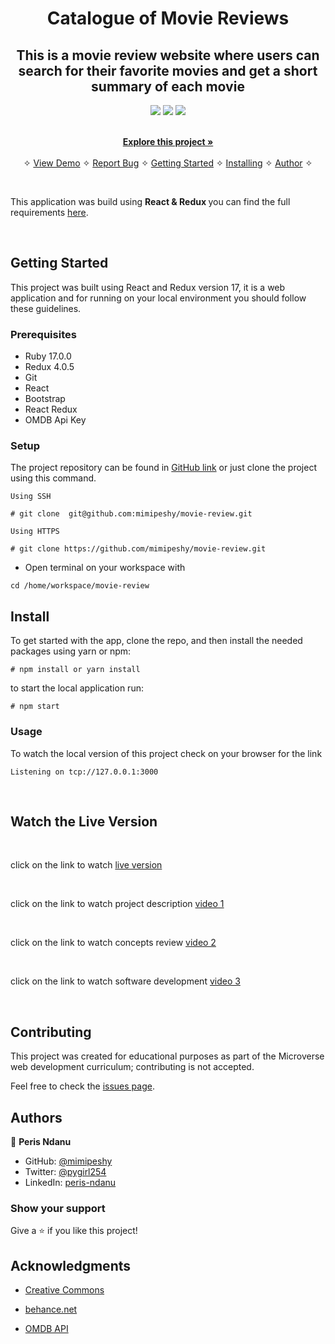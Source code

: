 <p align="center">
    <h1 align="center"> Catalogue of Movie Reviews  </h1>    
</p>

<p align="center">
    <h2 align="center"> This is a movie review website where users can search for their favorite movies and get a short summary of each movie</h2>    
</p>


<p align="center">
    <a href="https://img.shields.io/badge/Microverse-blueviolet" alt="Contributors">
        <img src="https://img.shields.io/badge/Microverse-blueviolet" /></a>
    <a href="https://www.w3schools.com/js/js_es6.asp" alt="JavaScript">
        <img src="https://img.shields.io/badge/JavaScript-6.0.0-yellowgreen" /></a>
    <a href="https://webpack.js.org/" alt="Webpack">
        <img src="https://img.shields.io/badge/Webpack%204-4.0.0-lightgrey" /></a>      
   
</p>

  <p align="center">    
    <br />
    <a href="https://github.com/mimipeshy/movie-review.git"><strong>Explore this project »</strong></a>
    <br />
    <br />&#10023;
    <a href="">View Demo</a>   &#10023;  
    <a href="https://github.com/mimipeshy/movie-review/issues">Report Bug</a>    &#10023;
    <a href="#Getting-Started">Getting Started</a> &#10023; <a href="#Install">Installing</a> &#10023;
   <a href="#Authors">Author</a> &#10023;
    
  </p>

<br/>


This application was build using <b> React & Redux </b> you can find the full requirements   <a href="https://www.notion.so/Catalogue-of-Dog-Clothes-8bf1512b8ab34fa28848beb8ab698a32" alt="Requirements">here</a>. 


<br/>

## Getting Started

This project was built using React and Redux version 17, it is a web application and for running on your local environment you should follow these guidelines.


### Prerequisites

- Ruby 17.0.0
- Redux 4.0.5
- Git
- React 
- Bootstrap 
- React Redux
- OMDB Api Key

### Setup

The project repository can be found in [GitHub link](git@github.com:mimipeshy/movie-review.git) or just clone the project using this command. 



```
Using SSH 

# git clone  git@github.com:mimipeshy/movie-review.git

Using HTTPS

# git clone https://github.com/mimipeshy/movie-review.git

```

+ Open terminal on your workspace with

```
cd /home/workspace/movie-review
```


## Install


To get started with the app, clone the repo, and then install the needed packages using yarn or npm:

```
# npm install or yarn install
```

to start the local application run:

```
# npm start
```


### Usage

To watch the local version of this project check on your browser for the link 

```
Listening on tcp://127.0.0.1:3000
```

<br/>

## Watch the Live Version

<br/>

click on the link to watch [live version](https://perisreview.netlify.app/#/)

<br/>

click on the link to watch project description [video 1]()

<br/>

click on the link to watch concepts review [video 2]()

<br/>

click on the link to watch software development [video 3]()

<br/>

## Contributing

This project was created for educational purposes as part of the Microverse web development curriculum; contributing is not accepted.

Feel free to check the [issues page](https://github.com/mimipeshy/movie-review/issues).


## Authors


👤 **Peris Ndanu**

- GitHub: [@mimipeshy](https://github.com/mimipeshy)
- Twitter: [@pygirl254](https://twitter.com/pygirl254)
- LinkedIn: [peris-ndanu](https://www.linkedin.com/in/peris-ndanu-405083193/)


### Show your support

Give a ⭐️ if you like this project!

## Acknowledgments

* [Creative Commons ](https://creativecommons.org/licenses/by-nc/4.0/)

* [behance.net ](https://www.behance.net/gallery/24531031/Pimp-my-DOG-Online-store-E-commerse-project)

* [OMDB API](http://www.omdbapi.com/)